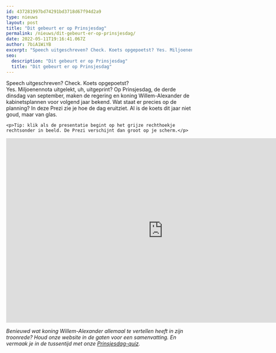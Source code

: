 ```yaml
---
id: 437281997bd74291bd3718d67f94d2a9
type: nieuws
layout: post
title: "Dit gebeurt er op Prinsjesdag"
permalink: /nieuws/dit-gebeurt-er-op-prinsjesdag/
date: 2022-05-11T19:16:41.067Z
author: 7biA1WiYB
excerpt: "Speech uitgeschreven? Check. Koets opgepoetst? Yes. Miljoenennota uitgelekt, uh, uitgeprint? Op Prinsjesdag, de derde dinsdag van september, maken de regering en koning Willem-Alexander de kabinetsplannen voor volgend jaar bekend. Wat staat er precies op de planning? In deze Prezi zie je hoe de dag eruitziet. Al is de koets dit jaar niet goud, maar van glas.  "
seo:
  description: "Dit gebeurt er op Prinsjesdag"
  title: "Dit gebeurt er op Prinsjesdag"
---
```

Speech uitgeschreven? Check. Koets opgepoetst? Yes. Miljoenennota uitgelekt, uh, uitgeprint? Op Prinsjesdag, de derde dinsdag van september, maken de regering en koning Willem-Alexander de kabinetsplannen voor volgend jaar bekend. Wat staat er precies op de planning? In deze Prezi zie je hoe de dag eruitziet. Al is de koets dit jaar niet goud, maar van glas.  

    <p>Tip: klik als de presentatie begint op het grijze rechthoekje rechtsonder in beeld. De Prezi verschijnt dan groot op je scherm.</p>
<p><iframe allowfullscreen="" frameborder="0" height="500" id="iframe_container" mozallowfullscreen="" src="https://prezi.com/embed/wo-cppu037xl/?bgcolor=ffffff&amp;lock_to_path=0&amp;autoplay=0&amp;autohide_ctrls=0&amp;landing_data=bHVZS2czc0xFeHdMbWgwZXJ2d0N1S1NwSnNlcXBlbWw&amp;landing_sign=vW6m01OKGokWlRFxtawiDGzd8GwcIfF0NPWj4ckvdxA" webkitallowfullscreen="" width="850"></iframe></p>
<p><em>Benieuwd wat koning Willem-Alexander allemaal te vertellen heeft in zijn troonrede? Houd onze website in de gaten voor een samenvatting. En vermaak je in de tussentijd met onze <a href="https://7dagen.netlify.app/quiz-nieuws/quiz-wat-weet-jij-van-prinsjesdag">Prinsjesdag-quiz</a>.</em></p>  
